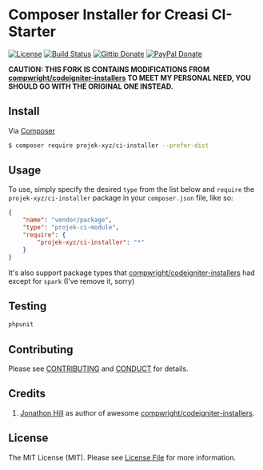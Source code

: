 # Composer Installer for Creasi CI-Starter

[![License](https://img.shields.io/packagist/l/projek-xyz/ci-installer.svg?style=flat-square)](https://packagist.org/packages/projek-xyz/ci-installer)
[![Build Status](https://img.shields.io/travis/projek-xyz/ci-installer.svg?style=flat-square)](http://travis-ci.org/projek-xyz/ci-installer)
[![Gittip Donate](http://img.shields.io/gratipay/feryardiant.svg?style=flat-square)](https://www.gratipay.com/feryardiant/ "Donate using Gittip")
[![PayPal Donate](https://img.shields.io/badge/paypal-donate-orange.svg?style=flat-square)](http://j.mp/1Qp9MUT "Donate using Paypal")

**CAUTION: THIS FORK IS CONTAINS MODIFICATIONS FROM [compwright/codeigniter-installers](https://github.com/compwright/codeigniter-installers) TO MEET MY PERSONAL NEED, YOU SHOULD GO WITH THE ORIGINAL ONE INSTEAD.**

## Install

Via [Composer](https://getcomposer.org/)

```bash
$ composer require projek-xyz/ci-installer --prefer-dist
```

## Usage

To use, simply specify the desired `type` from the list below and `require` the
`projek-xyz/ci-installer` package in your `composer.json` file, like so:

```json
{
	"name": "vendor/package",
	"type": "projek-ci-module",
	"require": {
		"projek-xyz/ci-installer": "*"
	}
}
```

It's also support package types that [compwright/codeigniter-installers](https://github.com/compwright/codeigniter-installers#supported-package-types) had except for `spark` (I've remove it, sorry)

## Testing

```bash
phpunit
```

## Contributing

Please see [CONTRIBUTING](CONTRIBUTING.md) and [CONDUCT](CONDUCT.md) for details.

## Credits

1. [Jonathon Hill](https://github.com/compwright) as author of awesome [compwright/codeigniter-installers](https://github.com/compwright/codeigniter-installers).

## License

The MIT License (MIT). Please see [License File](LICENSE.md) for more information.
